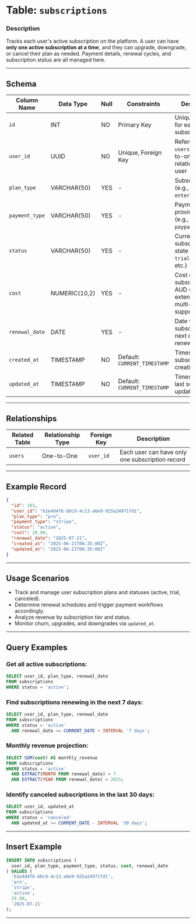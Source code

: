 # Table: `subscriptions`

### **Description**

Tracks each user's active subscription on the platform. A user can have **only one active subscription at a time**, and they can upgrade, downgrade, or cancel their plan as needed. Payment details, renewal cycles, and subscription status are all managed here.

---

## **Schema**

| Column Name    | Data Type     | Null | Constraints                  | Description                                                                  |
| -------------- | ------------- | ---- | ---------------------------- | ---------------------------------------------------------------------------- |
| `id`           | INT           | NO   | Primary Key                  | Unique identifier for each subscription                                      |
| `user_id`      | UUID          | NO   | Unique, Foreign Key          | References `users.id`; one-to-one relationship per user                      |
| `plan_type`    | VARCHAR(50)   | YES  | -                            | Subscription tier (e.g., `basic`, `pro`, `enterprise`)                       |
| `payment_type` | VARCHAR(50)   | YES  | -                            | Payment provider/method (e.g., `stripe`, `paypal`)                           |
| `status`       | VARCHAR(50)   | YES  | -                            | Current subscription state (`active`, `trial`, `canceled`, etc.)             |
| `cost`         | NUMERIC(10,2) | YES  | -                            | Cost of the subscription in AUD (can be extended for multi-currency support) |
| `renewal_date` | DATE          | YES  | -                            | Date when the subscription is next due for renewal                           |
| `created_at`   | TIMESTAMP     | NO   | Default: `CURRENT_TIMESTAMP` | Timestamp of subscription creation                                           |
| `updated_at`   | TIMESTAMP     | NO   | Default: `CURRENT_TIMESTAMP` | Timestamp of last subscription update                                        |

---

## **Relationships**

| Related Table | Relationship Type | Foreign Key | Description                                     |
| ------------- | ----------------- | ----------- | ----------------------------------------------- |
| `users`       | One-to-One        | `user_id`   | Each user can have only one subscription record |

---

## **Example Record**

```json
{
  "id": 103,
  "user_id": "b1e4d4f6-b0c9-4c13-a6e9-925a24971fd1",
  "plan_type": "pro",
  "payment_type": "stripe",
  "status": "active",
  "cost": 29.99,
  "renewal_date": "2025-07-21",
  "created_at": "2025-06-21T08:35:00Z",
  "updated_at": "2025-06-21T08:35:00Z"
}
```

---

## **Usage Scenarios**

* Track and manage user subscription plans and statuses (active, trial, canceled).
* Determine renewal schedules and trigger payment workflows accordingly.
* Analyze revenue by subscription tier and status.
* Monitor churn, upgrades, and downgrades via `updated_at`.

---

## **Query Examples**

### Get all active subscriptions:

```sql
SELECT user_id, plan_type, renewal_date
FROM subscriptions
WHERE status = 'active';
```

### Find subscriptions renewing in the next 7 days:

```sql
SELECT user_id, plan_type, renewal_date
FROM subscriptions
WHERE status = 'active'
  AND renewal_date <= CURRENT_DATE + INTERVAL '7 days';
```

### Monthly revenue projection:

```sql
SELECT SUM(cost) AS monthly_revenue
FROM subscriptions
WHERE status = 'active'
  AND EXTRACT(MONTH FROM renewal_date) = 7
  AND EXTRACT(YEAR FROM renewal_date) = 2025;
```

### Identify canceled subscriptions in the last 30 days:

```sql
SELECT user_id, updated_at
FROM subscriptions
WHERE status = 'canceled'
  AND updated_at >= CURRENT_DATE - INTERVAL '30 days';
```

---

## **Insert Example**

```sql
INSERT INTO subscriptions (
  user_id, plan_type, payment_type, status, cost, renewal_date
) VALUES (
  'b1e4d4f6-b0c9-4c13-a6e9-925a24971fd1',
  'pro',
  'stripe',
  'active',
  29.99,
  '2025-07-21'
);
```

---

